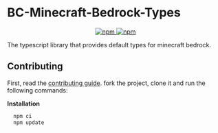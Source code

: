 # BC-Minecraft-Bedrock-Types

<p align="center">
	<a href="https://www.npmjs.com/package/bc-minecraft-bedrock-types">
		<img alt="npm" src="https://img.shields.io/npm/v/bc-minecraft-bedrock-types">
		<img alt="npm" src="https://img.shields.io/npm/dt/bc-minecraft-bedrock-types">
	</a>
</p>

The typescript library that provides default types for minecraft bedrock.

## Contributing

First, read the [contributing guide](./CONTRIBUTING.md). fork the project, clone it and run the following commands:

**Installation**

```cmd
  npm ci
  npm update
```
